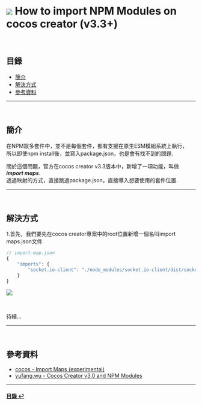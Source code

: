 # ![](https://drive.google.com/uc?id=10INx5_pkhMcYRdx_OO4rXNXxcsvPtBYq) How to import NPM Modules on cocos creator (v3.3+)

<br>

<!--ts-->
## 目錄
* [簡介](#簡介)
* [解決方式](#解決方式)
* [參考資料](#參考資料)
<!--te-->

---
<br>

## 簡介
在NPM眾多套件中，並不是每個套件，都有支援在原生ESM模組系統上執行， <br>
所以即使npm install後，並寫入package.json，也是會有找不到的問題. <br>

關於這個問題，官方在cocos creator v3.3版本中，新增了一項功能，叫做***import maps***. <br>
透過映射的方式，直接跳過package.json，直接導入想要使用的套件位置. <br>

---
<br>

## 解決方式
1.首先，我們要先在cocos creator專案中的root位置新增一個名叫import maps.json文件. <br>
```typescript
// import-map.json
{
    "imports": {
        "socket.io-client": "./node_modules/socket.io-client/dist/socket.io.js"
    }
}
```

![](https://drive.google.com/uc?id=1gnAFekQodjmx9RigPn2ez-msAuhmPZvW)

<br>

待續...

---
<br>

## 參考資料
* [cocos - Import Maps (experimental)](https://docs.cocos.com/creator/3.3/manual/en/scripting/modules/import-map.html) <br>
* [yufang.wu - Cocos Creator v3.0 and NPM Modules](https://discuss.cocos2d-x.org/t/cocos-creator-v3-0-and-npm-modules/52742/11) <br>

---
<!--ts-->
#### [目錄 ↩](#目錄)
<!--te-->
